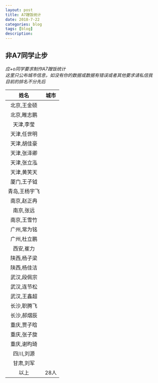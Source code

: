 ```yaml
---
layout: post
title: A7蹭饭统计
date: 2018-7-22
categories: blog
tags: [blog]
description:
---
```


## 非A7同学止步

*应+o同学要求制作A7蹭饭统计*  
*这里只公布城市信息，如没有你的数据或数据有错误或者其他要求请私信我*  
*目前的排名不分先后*  

|姓名|城市|
|:---:|:---:|
|北京,王金硕|
|北京,睢志鹏|
|天津,李莹|
|天津,任世明|
|天津,胡佳豪|
|天津,张泽卿|
|天津,张立泓|
|天津,黄笑天|
|厦门,王子钺|
|青岛,王杨宇飞|
|南京,赵正冉|
|南京,张远|
|南京,王雪竹|
|广州,常为铭|
|广州,杜立鹏|
|西安,崔力|
|陕西,杨子梁|
|陕西,杨佳洁|
|武汉,段佩宗|
|武汉,连节松|
|武汉,王鑫超|
|长沙,职腾飞|
|长沙,郝熠辰|
|重庆,贾子晗|
|重庆,张子旋|
|重庆,谢昀琦|
|四川,刘源|
|甘肃,刘军|
|以上|28人|
